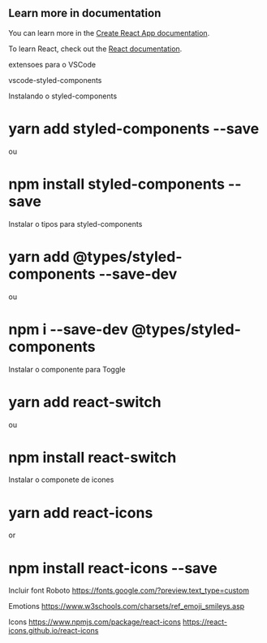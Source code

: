 ## Learn more in documentation 

You can learn more in the [Create React App documentation](https://facebook.github.io/create-react-app/docs/getting-started).

To learn React, check out the [React documentation](https://reactjs.org/).

extensoes para o VSCode 

vscode-styled-components

Instalando o styled-components

# yarn add styled-components --save
ou
# npm install styled-components --save

Instalar o tipos para styled-components
# yarn add @types/styled-components --save-dev
ou
# npm i --save-dev @types/styled-components

Instalar o componente para Toggle
# yarn add react-switch
ou
# npm install react-switch

Instalar o componete de icones
# yarn add react-icons
or
# npm install react-icons --save


Incluir font Roboto
https://fonts.google.com/?preview.text_type=custom

Emotions
https://www.w3schools.com/charsets/ref_emoji_smileys.asp

Icons
https://www.npmjs.com/package/react-icons
https://react-icons.github.io/react-icons
